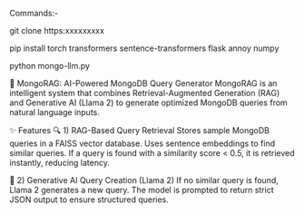 Commands:-

git clone https:xxxxxxxxx

pip install torch transformers sentence-transformers flask annoy numpy


python mongo-llm.py



🚀 MongoRAG: AI-Powered MongoDB Query Generator
MongoRAG is an intelligent system that combines Retrieval-Augmented Generation (RAG) and Generative AI (Llama 2) to generate optimized MongoDB queries from natural language inputs.

✨ Features
🔍 1) RAG-Based Query Retrieval
Stores sample MongoDB queries in a FAISS vector database.
Uses sentence embeddings to find similar queries.
If a query is found with a similarity score < 0.5, it is retrieved instantly, reducing latency.

🤖 2) Generative AI Query Creation (Llama 2)
If no similar query is found, Llama 2 generates a new query.
The model is prompted to return strict JSON output to ensure structured queries.